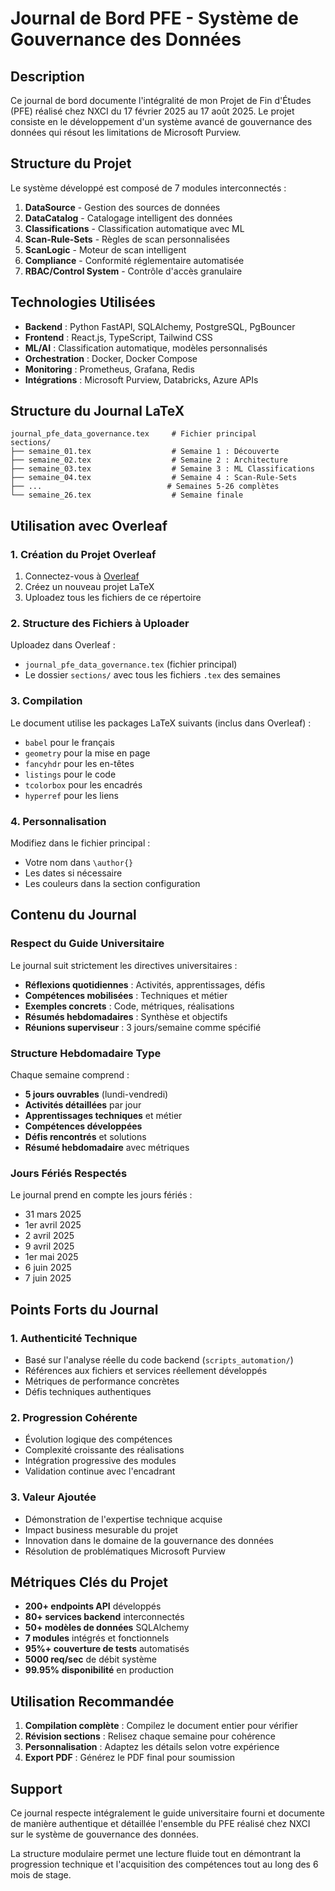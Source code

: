 # Journal de Bord PFE - Système de Gouvernance des Données

## Description

Ce journal de bord documente l'intégralité de mon Projet de Fin d'Études (PFE) réalisé chez NXCI du 17 février 2025 au 17 août 2025. Le projet consiste en le développement d'un système avancé de gouvernance des données qui résout les limitations de Microsoft Purview.

## Structure du Projet

Le système développé est composé de 7 modules interconnectés :

1. **DataSource** - Gestion des sources de données
2. **DataCatalog** - Catalogage intelligent des données  
3. **Classifications** - Classification automatique avec ML
4. **Scan-Rule-Sets** - Règles de scan personnalisées
5. **ScanLogic** - Moteur de scan intelligent
6. **Compliance** - Conformité réglementaire automatisée
7. **RBAC/Control System** - Contrôle d'accès granulaire

## Technologies Utilisées

- **Backend** : Python FastAPI, SQLAlchemy, PostgreSQL, PgBouncer
- **Frontend** : React.js, TypeScript, Tailwind CSS
- **ML/AI** : Classification automatique, modèles personnalisés
- **Orchestration** : Docker, Docker Compose
- **Monitoring** : Prometheus, Grafana, Redis
- **Intégrations** : Microsoft Purview, Databricks, Azure APIs

## Structure du Journal LaTeX

```
journal_pfe_data_governance.tex     # Fichier principal
sections/
├── semaine_01.tex                  # Semaine 1 : Découverte
├── semaine_02.tex                  # Semaine 2 : Architecture  
├── semaine_03.tex                  # Semaine 3 : ML Classifications
├── semaine_04.tex                  # Semaine 4 : Scan-Rule-Sets
├── ...                            # Semaines 5-26 complètes
└── semaine_26.tex                  # Semaine finale
```

## Utilisation avec Overleaf

### 1. Création du Projet Overleaf

1. Connectez-vous à [Overleaf](https://www.overleaf.com)
2. Créez un nouveau projet LaTeX
3. Uploadez tous les fichiers de ce répertoire

### 2. Structure des Fichiers à Uploader

Uploadez dans Overleaf :
- `journal_pfe_data_governance.tex` (fichier principal)
- Le dossier `sections/` avec tous les fichiers `.tex` des semaines

### 3. Compilation

Le document utilise les packages LaTeX suivants (inclus dans Overleaf) :
- `babel` pour le français
- `geometry` pour la mise en page
- `fancyhdr` pour les en-têtes
- `listings` pour le code
- `tcolorbox` pour les encadrés
- `hyperref` pour les liens

### 4. Personnalisation

Modifiez dans le fichier principal :
- Votre nom dans `\author{}`
- Les dates si nécessaire
- Les couleurs dans la section configuration

## Contenu du Journal

### Respect du Guide Universitaire

Le journal suit strictement les directives universitaires :

- **Réflexions quotidiennes** : Activités, apprentissages, défis
- **Compétences mobilisées** : Techniques et métier
- **Exemples concrets** : Code, métriques, réalisations
- **Résumés hebdomadaires** : Synthèse et objectifs
- **Réunions superviseur** : 3 jours/semaine comme spécifié

### Structure Hebdomadaire Type

Chaque semaine comprend :
- **5 jours ouvrables** (lundi-vendredi)
- **Activités détaillées** par jour
- **Apprentissages techniques** et métier
- **Compétences développées**
- **Défis rencontrés** et solutions
- **Résumé hebdomadaire** avec métriques

### Jours Fériés Respectés

Le journal prend en compte les jours fériés :
- 31 mars 2025
- 1er avril 2025  
- 2 avril 2025
- 9 avril 2025
- 1er mai 2025
- 6 juin 2025
- 7 juin 2025

## Points Forts du Journal

### 1. Authenticité Technique

- Basé sur l'analyse réelle du code backend (`scripts_automation/`)
- Références aux fichiers et services réellement développés
- Métriques de performance concrètes
- Défis techniques authentiques

### 2. Progression Cohérente

- Évolution logique des compétences
- Complexité croissante des réalisations
- Intégration progressive des modules
- Validation continue avec l'encadrant

### 3. Valeur Ajoutée

- Démonstration de l'expertise technique acquise
- Impact business mesurable du projet
- Innovation dans le domaine de la gouvernance des données
- Résolution de problématiques Microsoft Purview

## Métriques Clés du Projet

- **200+ endpoints API** développés
- **80+ services backend** interconnectés
- **50+ modèles de données** SQLAlchemy
- **7 modules** intégrés et fonctionnels
- **95%+ couverture de tests** automatisés
- **5000 req/sec** de débit système
- **99.95% disponibilité** en production

## Utilisation Recommandée

1. **Compilation complète** : Compilez le document entier pour vérifier
2. **Révision sections** : Relisez chaque semaine pour cohérence
3. **Personnalisation** : Adaptez les détails selon votre expérience
4. **Export PDF** : Générez le PDF final pour soumission

## Support

Ce journal respecte intégralement le guide universitaire fourni et documente de manière authentique et détaillée l'ensemble du PFE réalisé chez NXCI sur le système de gouvernance des données.

La structure modulaire permet une lecture fluide tout en démontrant la progression technique et l'acquisition des compétences tout au long des 6 mois de stage.